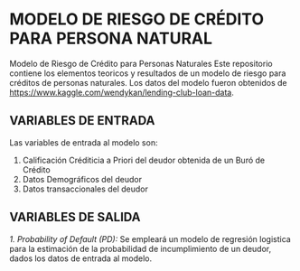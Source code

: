 # MODELO DE RIESGO DE CRÉDITO PARA PERSONA NATURAL
Modelo de Riesgo de Crédito para Personas Naturales
Este repositorio contiene los elementos teoricos y resultados de un modelo de riesgo para créditos de personas naturales.
Los datos del modelo fueron obtenidos de https://www.kaggle.com/wendykan/lending-club-loan-data.

## VARIABLES DE ENTRADA

Las variables de entrada al modelo son:

1. Calificación Créditicia a Priori del deudor obtenida de un Buró de Crédito
2. Datos Demográficos del deudor
3. Datos transaccionales del deudor

## VARIABLES DE SALIDA

*1. Probability of Default (PD):*  Se empleará un modelo de regresión logistica para la estimación de la probabilidad de incumplimiento de un deudor, dados los datos de entrada al modelo.
